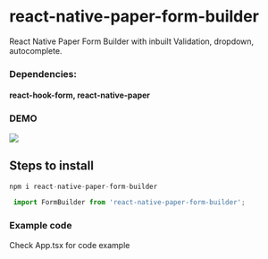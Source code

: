# react-native-paper-form-builder

React Native Paper Form Builder with inbuilt Validation, dropdown, autocomplete.

### Dependencies: 
#### react-hook-form, react-native-paper

### DEMO
![](https://i.ibb.co/zbpnPbh/ezgif-7-46fba06cab50.gif)

## Steps to install

```javascript
npm i react-native-paper-form-builder
```

```javascript
 import FormBuilder from 'react-native-paper-form-builder';
```

### Example code
Check App.tsx for code example
